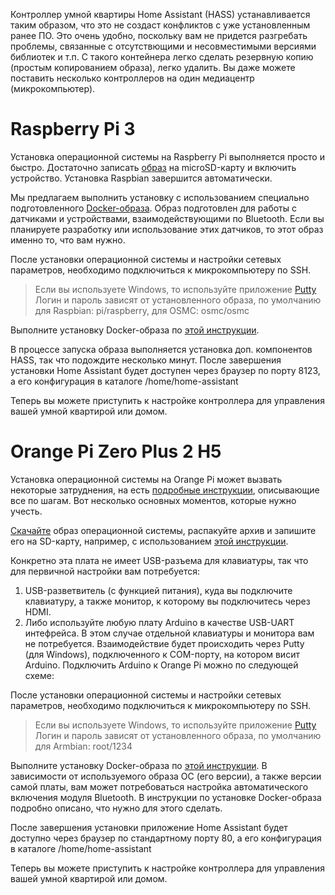 Контроллер умной квартиры Home Assistant (HASS) устанавливается таким образом, что это не создаст конфликтов с уже установленным ранее ПО. Это очень удобно, поскольку вам не придется разгребать проблемы, связанные с отсутствющими и несовместимыми версиями библиотек и т.п. С такого контейнера легко сделать резервную копию (простым копированием образа), легко удалить. Вы даже можете поставить несколько контроллеров на один медиацентр (микрокомпьютер).

# Raspberry Pi 3

Установка операционной системы на Raspberry Pi выполняется просто и быстро. 
Достаточно записать [образ](https://www.raspberrypi.org/downloads/raspbian/) на microSD-карту и включить устройство.
Установка Raspbian завершится автоматически.

Мы предлагаем выполнить установку с использованием специально подготовленного [Docker-образа](https://hub.docker.com/r/cutecare/rpi-home-assistant/). Образ подготовлен для работы с датчиками и устройствами, взаимодействующими по Bluetooth. Если вы планируете разработку или использование этих датчиков, то этот образ именно то, что вам нужно. 

После установки операционной системы и настройки сетевых параметров, необходимо подключиться к микрокомпьютеру по SSH. 

> Если вы используете Windows, то используйте приложение [Putty](http://www.putty.org/)
> Логин и пароль зависят от установленного образа, по умолчанию для Raspbian: pi/raspberry, для OSMC: osmc/osmc

Выполните установку Docker-образа по [этой инструкции](https://github.com/cutecare/rpi-home-assistant).

В процессе запуска образа выполняется установка доп. компонентов HASS, так что подождите несколько минут. После завершения установки  Home Assistant будет доступен через браузер по порту 8123, а его конфигурация в каталоге /home/home-assistant

Теперь вы можете приступить к настройке контроллера для управления вашей умной квартирой или домом.

# Orange Pi Zero Plus 2 H5

Установка операционной системы на Orange Pi может вызвать некоторые затруднения, на есть [подробные инструкции](https://theturingsingularity.com/orange-pi-zero-plus-2-h5-resources/), описывающие все по шагам. Вот несколько основных моментов, которые нужно учесть.

[Скачайте](https://www.armbian.com/orange-pi-zero-2-h5/) образ операционной системы, распакуйте архив и запишите его на SD-карту, например, с использованием [этой инструкции](http://orangepi.su/content.php?p=68&c=Ustanovka%20vsekh%20OS%20krome%20Android%20na%20Orange%20Pi).

Конкретно эта плата не имеет USB-разъема для клавиатуры, так что для первичной настройки вам потребуется:

1. USB-разветвитель (с функцией питания), куда вы подключите клавиатуру, а также монитор, к которому вы подключитесь через HDMI.
2. Либо используйте любую плату Arduino в качестве USB-UART интефрейса. В этом случае отдельной клавиатуры и монитора вам не потребуется. Взаимодействие будет происходить через Putty (для Windows), подключенного к COM-порту, на котором висит Arduino. Подключить Arduino к Orange Pi можно по следующей схеме:


После установки операционной системы и настройки сетевых параметров, необходимо подключиться к микрокомпьютеру по SSH. 

> Если вы используете Windows, то используйте приложение [Putty](http://www.putty.org/)
> Логин и пароль зависят от установленного образа, по умолчанию для Armbian: root/1234

Выполните установку Docker-образа по [этой инструкции](https://github.com/cutecare/opi-home-assistant). 
В зависимости от используемого образа ОС (его версии), а также версии самой платы, вам может потребоваться настройка автоматического включения модуля Bluetooth. В инструкции по установке Docker-образа подробно описано, что нужно для этого сделать.

После завершения установки приложение Home Assistant будет доступно через браузер по стандартному порту 80, а его конфигурация в каталоге /home/home-assistant

Теперь вы можете приступить к настройке контроллера для управления вашей умной квартирой или домом.
